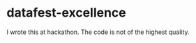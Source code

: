 datafest-excellence
===================
I wrote this at hackathon. The code is not of the highest quality.
